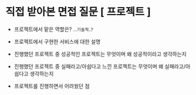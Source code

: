# 직접 받아본 면접 질문 [ 프로젝트 ]



- 프로젝트에서 맡은 역할은? <small>...기술적..?</small>



- 프로젝트에서 구현한 서비스에 대한 설명



- 진행했던 프로젝트 중 성공적인 프로젝트는 무엇이며 왜 성공적이라고 생각하는지

- 진행했던 프로젝트 중 실패라고/아쉽다고 느낀 프로젝트는 무엇이며 왜 실패라고/아쉽다고 생각하는지 



- 프로젝트를 진행하면서 어려웠던 점



